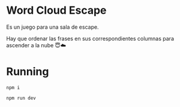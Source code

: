 # Word Cloud Escape

Es un juego para una sala de escape.

Hay que ordenar las frases en sus correspondientes columnas para ascender a la nube 😇☁️

# Running

`npm i`

`npm run dev`
